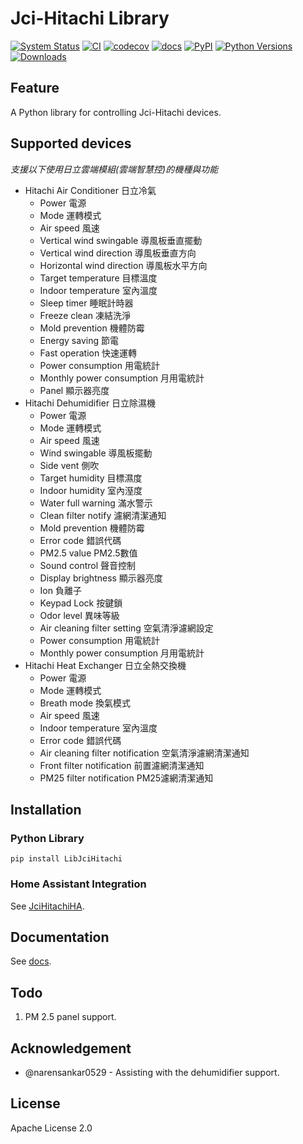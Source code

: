 # Jci-Hitachi Library

[![System Status](https://github.com/qqaatw/LibJciHitachi/actions/workflows/Status.yml/badge.svg)](https://github.com/qqaatw/LibJciHitachi/actions/workflows/Status.yml)
[![CI](https://github.com/qqaatw/LibJciHitachi/actions/workflows/CI.yml/badge.svg)](https://github.com/qqaatw/LibJciHitachi/actions/workflows/CI.yml)
[![codecov](https://codecov.io/gh/qqaatw/LibJciHitachi/branch/master/graph/badge.svg?token=W147MOH1T0)](https://codecov.io/gh/qqaatw/LibJciHitachi)
[![docs](https://readthedocs.org/projects/libjcihitachi/badge/?version=latest)](https://libjcihitachi.readthedocs.io/en/latest/?badge=latest)
[![PyPI](https://img.shields.io/pypi/v/LibJciHitachi.svg?color=%23007ec6)](https://pypi.python.org/pypi/LibJciHitachi/)
[![Python Versions](https://img.shields.io/pypi/pyversions/LibJciHitachi.svg)](https://pypi.python.org/pypi/LibJciHitachi/)
[![Downloads](https://static.pepy.tech/badge/libjcihitachi)](https://pepy.tech/project/libjcihitachi)

## Feature

A Python library for controlling Jci-Hitachi devices.

## Supported devices

*支援以下使用日立雲端模組(雲端智慧控)的機種與功能*

- Hitachi Air Conditioner 日立冷氣
  - Power 電源
  - Mode 運轉模式
  - Air speed 風速
  - Vertical wind swingable 導風板垂直擺動
  - Vertical wind direction 導風板垂直方向
  - Horizontal wind direction 導風板水平方向
  - Target temperature 目標溫度
  - Indoor temperature 室內溫度
  - Sleep timer 睡眠計時器
  - Freeze clean 凍結洗淨
  - Mold prevention 機體防霉
  - Energy saving 節電
  - Fast operation 快速運轉
  - Power consumption 用電統計
  - Monthly power consumption 月用電統計
  - Panel 顯示器亮度
- Hitachi Dehumidifier 日立除濕機
  - Power 電源
  - Mode 運轉模式
  - Air speed 風速
  - Wind swingable 導風板擺動
  - Side vent 側吹
  - Target humidity 目標濕度
  - Indoor humidity 室內溼度
  - Water full warning 滿水警示
  - Clean filter notify 濾網清潔通知
  - Mold prevention 機體防霉
  - Error code 錯誤代碼
  - PM2.5 value PM2.5數值
  - Sound control 聲音控制
  - Display brightness 顯示器亮度
  - Ion 負離子
  - Keypad Lock 按鍵鎖
  - Odor level 異味等級
  - Air cleaning filter setting 空氣清淨濾網設定
  - Power consumption 用電統計
  - Monthly power consumption 月用電統計
- Hitachi Heat Exchanger 日立全熱交換機
  - Power 電源
  - Mode 運轉模式
  - Breath mode 換氣模式
  - Air speed 風速
  - Indoor temperature 室內溫度
  - Error code 錯誤代碼
  - Air cleaning filter notification 空氣清淨濾網清潔通知
  - Front filter notification 前置濾網清潔通知
  - PM25 filter notification PM25濾網清潔通知

## Installation

### Python Library

    pip install LibJciHitachi

### Home Assistant Integration

See [JciHitachiHA](https://github.com/qqaatw/JciHitachiHA).

## Documentation

See [docs](https://libjcihitachi.readthedocs.io/en/latest/).

## Todo

1. PM 2.5 panel support.

## Acknowledgement

- @narensankar0529 - Assisting with the dehumidifier support.

## License

Apache License 2.0
